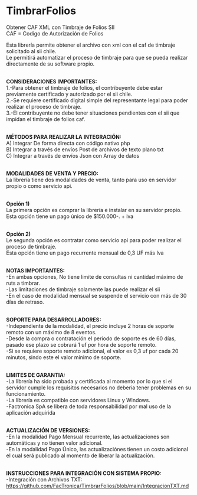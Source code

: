 # TimbrarFolios
Obtener CAF XML con Timbraje de Folios SII
<br>CAF = Codigo de Autorización de Folios

Esta librería permite obtener el archivo con xml con el caf de timbraje solicitado al sii chile.
<br>Le permitirá automatizar el proceso de timbraje para que se pueda realizar directamente de su software propio.

<br><b>CONSIDERACIONES IMPORTANTES:</b>
<br>1.-Para obtener el timbraje de folios, el contribuyente debe estar previamente certificado y autorizado por el sii chile.
<br>2.-Se requiere certificado digital simple del representante legal para poder realizar el proceso de timbraje.
<br>3.-El contribuyente no debe tener situaciones pendientes con el sii que impidan el timbraje de folios caf.

<br><b>MÉTODOS PARA REALIZAR LA INTEGRACIÓN:</b>
<br>A) Integrar De forma directa con código nativo php
<br>B) Integrar a través de envíos Post de archivos de texto plano txt
<br>C) Integrar a través de envíos Json con Array de datos

<br><b>MODALIDADES DE VENTA Y PRECIO:</b>
<br>La librería tiene dos modalidades de venta, tanto para uso en servidor propio o como servicio api.

<br><b>Opción 1)</b> 
<br>La primera opción es comprar la librería e instalar en su servidor propio.
<br>Esta opción tiene un pago único de $150.000-. + iva

<br><b>Opción 2)</b>
<br>Le segunda opción es contratar como servicio api para poder realizar el proceso de timbraje.
<br>Esta opción tiene un pago recurrente mensual de 0,3 UF más Iva

<br><b>NOTAS IMPORTANTES:</b>
<br>-En ambas opciones, No tiene limite de consultas ni cantidad máximo de ruts a timbrar.
<br>-Las limitaciones de timbraje solamente las puede realizar el sii
<br>-En el caso de modalidad mensual se suspende el servicio con más de 30 días de retraso.

<br><b>SOPORTE PARA DESARROLLADORES:</b>
<br>-Independiente de la modalidad, el precio incluye 2 horas de soporte remoto con un máximo de 8 eventos.
<br>-Desde la compra o contratación el periodo de soporte es de 60 días, pasado ese plazo se cobrará 1 uf por hora de soporte remoto.
<br>-Si se requiere soporte remoto adicional, el valor es 0,3 uf por cada 20 minutos, sindo este el valor mínimo de soporte.

<br><b>LIMITES DE GARANTIA:</b>
<br>-La librería ha sido probada y certificada al momento por lo que si el servidor cumple los requisitos necesarios no deberia tener problemas en su funcionamiento.
<br>-La librería es compatible con servidores Linux y Windows.
<br>-Factronica SpA se libera de toda responsabilidad por mal uso de la aplicación adquirida

<br><b>ACTUALIZACIÓN DE VERSIONES:</b>
<br>-En la modalidad Pago Mensual recurrente, las actualizaciones son automáticas y no tienen valor adicional.
<br>-En la modalidad Pago Único, las actualizaciónes tienen un costo adicional el cual será publicado al momento de liberar la actualización.

<br><b>INSTRUCCIONES PARA INTEGRACIÓN CON SISTEMA PROPIO:</b>
<br>-Integración con Archivos TXT:
<br>https://github.com/FacTronica/TimbrarFolios/blob/main/IntegracionTXT.md
